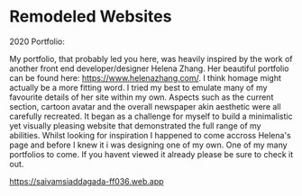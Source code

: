 # Remodeled Websites

2020 Portfolio:

My portfolio, that probably led you here, was heavily inspired by the work of another front end developer/designer Helena Zhang. Her beautiful portfolio can be found here: https://www.helenazhang.com/. I think homage might actually be a more fitting word. I tried my best to emulate many of my favourite details of her site within my own. Aspects such as the current section, cartoon avatar and the overall newspaper akin aesthetic were all carefully recreated. It began as a challenge for myself to build a minimalistic yet visually pleasing website that demonstrated the full range of my abilities. Whilst looking for inspiration I happened to come accross Helena's page and before I knew it i was designing one of my own. One of my many portfolios to come. If you havent viewed it already please be sure to check it out. 

https://saivamsiaddagada-ff036.web.app

